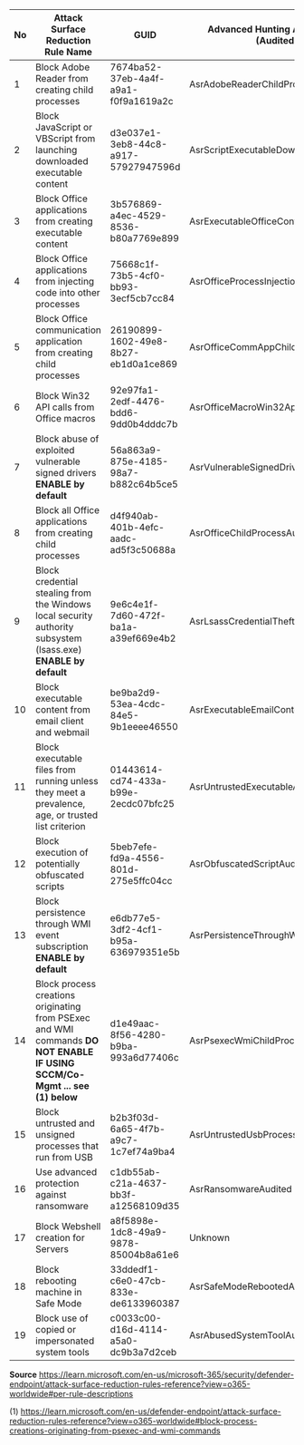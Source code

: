 | No | Attack Surface Reduction Rule Name                                                                                          | GUID                                 | Advanced Hunting Action Type (Audited) | Advanced Hunting Action Type (Blocked) |
| -- | --------------------------------------------------------------------------------------------------------------------------- | ------------------------------------ | -------------------------------------- | -------------------------------------- |
|  1 | Block Adobe Reader from creating child processes                                                                            | 7674ba52-37eb-4a4f-a9a1-f0f9a1619a2c | AsrAdobeReaderChildProcessAudited      | AsrAdobeReaderChildProcessBlocked      |
|  2 | Block JavaScript or VBScript from launching downloaded executable content                                                   | d3e037e1-3eb8-44c8-a917-57927947596d | AsrScriptExecutableDownloadAudited     | AsrScriptExecutableDownloadBlocked     |
|  3 | Block Office applications from creating executable content                                                                  | 3b576869-a4ec-4529-8536-b80a7769e899 | AsrExecutableOfficeContentAudited      | AsrExecutableOfficeContentBlocked      |
|  4 | Block Office applications from injecting code into other processes                                                          | 75668c1f-73b5-4cf0-bb93-3ecf5cb7cc84 | AsrOfficeProcessInjectionAudited       | AsrOfficeProcessInjectionBlocked       |
|  5 | Block Office communication application from creating child processes                                                        | 26190899-1602-49e8-8b27-eb1d0a1ce869 | AsrOfficeCommAppChildProcessAudited    | AsrOfficeCommAppChildProcessBlocked    |
|  6 | Block Win32 API calls from Office macros                                                                                    | 92e97fa1-2edf-4476-bdd6-9dd0b4dddc7b | AsrOfficeMacroWin32ApiCallsAudited     | AsrOfficeMacroWin32ApiCallsBlocked     |
|  7 | Block abuse of exploited vulnerable signed drivers **ENABLE by default**                                                    | 56a863a9-875e-4185-98a7-b882c64b5ce5 | AsrVulnerableSignedDriverAudited       | AsrVulnerableSignedDriverBlocked       |
|  8 | Block all Office applications from creating child processes                                                                 | d4f940ab-401b-4efc-aadc-ad5f3c50688a | AsrOfficeChildProcessAudited           | AsrOfficeChildProcessBlocked           |
|  9 | Block credential stealing from the Windows local security authority subsystem (lsass.exe) **ENABLE by default**             | 9e6c4e1f-7d60-472f-ba1a-a39ef669e4b2 | AsrLsassCredentialTheftAudited         | AsrLsassCredentialTheftBlocked         |
| 10 | Block executable content from email client and webmail                                                                      | be9ba2d9-53ea-4cdc-84e5-9b1eeee46550 | AsrExecutableEmailContentAudited       | AsrExecutableEmailContentBlocked       |
| 11 | Block executable files from running unless they meet a prevalence, age, or trusted list criterion                           | 01443614-cd74-433a-b99e-2ecdc07bfc25 | AsrUntrustedExecutableAudited          | AsrUntrustedExecutableBlocked          |
| 12 | Block execution of potentially obfuscated scripts                                                                           | 5beb7efe-fd9a-4556-801d-275e5ffc04cc | AsrObfuscatedScriptAudited             | AsrObfuscatedScriptBlocked             |
| 13 | Block persistence through WMI event subscription **ENABLE by default**                                                      | e6db77e5-3df2-4cf1-b95a-636979351e5b | AsrPersistenceThroughWmiAudited        | AsrPersistenceThroughWmiBlocked        |
| 14 | Block process creations originating from PSExec and WMI commands **DO NOT ENABLE IF USING SCCM/Co-Mgmt ... see (1) below**  | d1e49aac-8f56-4280-b9ba-993a6d77406c | AsrPsexecWmiChildProcessAudited        | AsrPsexecWmiChildProcessBlocked        |
| 15 | Block untrusted and unsigned processes that run from USB                                                                    | b2b3f03d-6a65-4f7b-a9c7-1c7ef74a9ba4 | AsrUntrustedUsbProcessAudited          | AsrUntrustedUsbProcessBlocked          |
| 16 | Use advanced protection against ransomware                                                                                  | c1db55ab-c21a-4637-bb3f-a12568109d35 | AsrRansomwareAudited                   | AsrRansomwareBlocked                   |
| 17 | Block Webshell creation for Servers                                                                                         | a8f5898e-1dc8-49a9-9878-85004b8a61e6 | Unknown                                | Unknown                                |
| 18 | Block rebooting machine in Safe Mode                                                                                        | 33ddedf1-c6e0-47cb-833e-de6133960387 | AsrSafeModeRebootedAudited             | AsrSafeModeRebootBlocked               |
| 19 | Block use of copied or impersonated system tools                                                                            | c0033c00-d16d-4114-a5a0-dc9b3a7d2ceb | AsrAbusedSystemToolAudited             | AsrAbusedSystemToolBlocked             |


**Source**
https://learn.microsoft.com/en-us/microsoft-365/security/defender-endpoint/attack-surface-reduction-rules-reference?view=o365-worldwide#per-rule-descriptions

(1) https://learn.microsoft.com/en-us/defender-endpoint/attack-surface-reduction-rules-reference?view=o365-worldwide#block-process-creations-originating-from-psexec-and-wmi-commands
